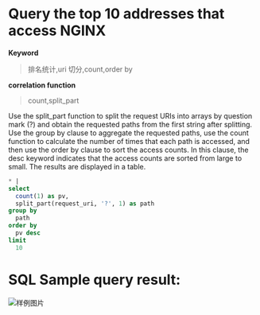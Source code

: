 # Query the top 10 addresses that access NGINX

**Keyword**

> 排名统计,uri 切分,count,order by

**correlation function**

> count,split_part

Use the split_part function to split the request URIs into arrays by question mark (?) and obtain the requested paths from the first string after splitting. Use the group by clause to aggregate the requested paths, use the count function to calculate the number of times that each path is accessed, and then use the order by clause to sort the access counts. In this clause, the desc keyword indicates that the access counts are sorted from large to small. The results are displayed in a table.

```SQL
* |
select
  count(1) as pv,
  split_part(request_uri, '?', 1) as path
group by
  path
order by
  pv desc
limit
  10
```

# SQL Sample query result:

![样例图片](http://slsconsole.oss-cn-hangzhou.aliyuncs.com/sql_sample/158451431940220200318145057.jpg)
